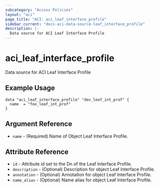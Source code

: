 ```yaml
---
subcategory: "Access Policies"
layout: "aci"
page_title: "ACI: aci_leaf_interface_profile"
sidebar_current: "docs-aci-data-source-leaf_interface_profile"
description: |-
  Data source for ACI Leaf Interface Profile
---
```


# aci_leaf_interface_profile #
Data source for ACI Leaf Interface Profile

## Example Usage ##

```hcl
data "aci_leaf_interface_profile" "dev_leaf_int_prof" {
  name  = "foo_leaf_int_prof"
}
```
## Argument Reference ##
* `name` - (Required) Name of Object Leaf Interface Profile.



## Attribute Reference

* `id` - Attribute id set to the Dn of the Leaf Interface Profile.
* `description` - (Optional) Description for object Leaf Interface Profile.
* `annotation` - (Optional) Annotation for object Leaf Interface Profile.
* `name_alias` - (Optional) Name alias for object Leaf Interface Profile.
